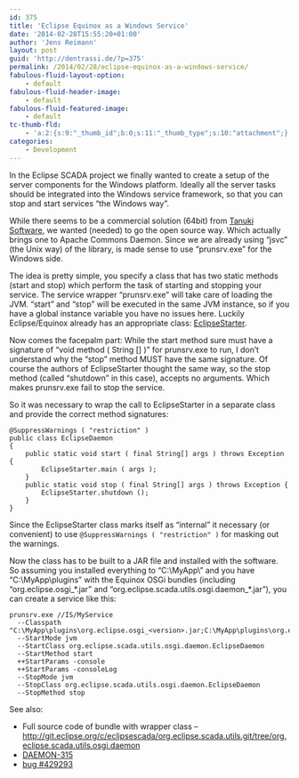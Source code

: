 ```yaml
---
id: 375
title: 'Eclipse Equinox as a Windows Service'
date: '2014-02-28T15:55:20+01:00'
author: 'Jens Reimann'
layout: post
guid: 'http://dentrassi.de/?p=375'
permalink: /2014/02/28/eclipse-equinox-as-a-windows-service/
fabulous-fluid-layout-option:
    - default
fabulous-fluid-header-image:
    - default
fabulous-fluid-featured-image:
    - default
tc-thumb-fld:
    - 'a:2:{s:9:"_thumb_id";b:0;s:11:"_thumb_type";s:10:"attachment";}'
categories:
    - Development
---
```


In the Eclipse SCADA project we finally wanted to create a setup of the server components for the Windows platform. Ideally all the server tasks should be integrated into the Windows service framework, so that you can stop and start services “the Windows way”.

While there seems to be a commercial solution (64bit) from [Tanuki Software](http://wrapper.tanukisoftware.com), we wanted (needed) to go the open source way. Which actually brings one to Apache Commons Daemon. Since we are already using “jsvc” (the Unix way) of the library, is made sense to use “prunsrv.exe” for the Windows side.

The idea is pretty simple, you specify a class that has two static methods (start and stop) which perform the task of starting and stopping your service. The service wrapper “prunsrv.exe” will take care of loading the JVM. “start” and “stop” will be executed in the same JVM instance, so if you have a global instance variable you have no issues here. Luckily Eclipse/Equinox already has an appropriate class: [EclipseStarter](http://help.eclipse.org/kepler/index.jsp?topic=%2Forg.eclipse.platform.doc.isv%2Freference%2Fapi%2Forg%2Feclipse%2Fcore%2Fruntime%2Fadaptor%2FEclipseStarter.html).

Now comes the facepalm part: While the start method sure must have a signature of “void method ( String \[\] )” for prunsrv.exe to run, I don’t understand why the “stop” method MUST have the same signature. Of course the authors of EclipseStarter thought the same way, so the stop method (called “shutdown” in this case), accepts no arguments. Which makes prunsrv.exe fail to stop the service.

So it was necessary to wrap the call to EclipseStarter in a separate class and provide the correct method signatures:

```
@SuppressWarnings ( "restriction" )
public class EclipseDaemon
{
    public static void start ( final String[] args ) throws Exception {
        EclipseStarter.main ( args );
    }
    public static void stop ( final String[] args ) throws Exception {
        EclipseStarter.shutdown ();
    }
}

```

Since the EclipseStarter class marks itself as “internal” it necessary (or convenient) to use `@SuppressWarnings ( "restriction" )` for masking out the warnings.

Now the class has to be built to a JAR file and installed with the software. So assuming you installed everything to “C:\\MyApp\\” and you have “C:\\MyApp\\plugins” with the Equinox OSGi bundles (including “org.eclipse.osgi\_\*.jar” and “org.eclipse.scada.utils.osgi.daemon\_\*.jar”), you can create a service like this:

```
prunsrv.exe //IS/MyService
  --Classpath "C:\MyApp\plugins\org.eclipse.osgi_<version>.jar;C:\MyApp\plugins\org.eclipse.scada.utils.osgi.daemon_<version>.jar"
  --StartMode jvm
  --StartClass org.eclipse.scada.utils.osgi.daemon.EclipseDaemon
  --StartMethod start
  ++StartParams -console
  ++StartParams -consoleLog
  --StopMode jvm
  --StopClass org.eclipse.scada.utils.osgi.daemon.EclipseDaemon
  --StopMethod stop

```

See also:

- Full source code of bundle with wrapper class – <http://git.eclipse.org/c/eclipsescada/org.eclipse.scada.utils.git/tree/org.eclipse.scada.utils.osgi.daemon>
- [DAEMON-315](https://issues.apache.org/jira/browse/DAEMON-315)
- [bug #429293](https://bugs.eclipse.org/bugs/show_bug.cgi?id=429293)